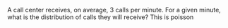 A call center receives, on average, 3 calls per minute. For a given minute, what is the distribution of calls they will receive? This is poisson
